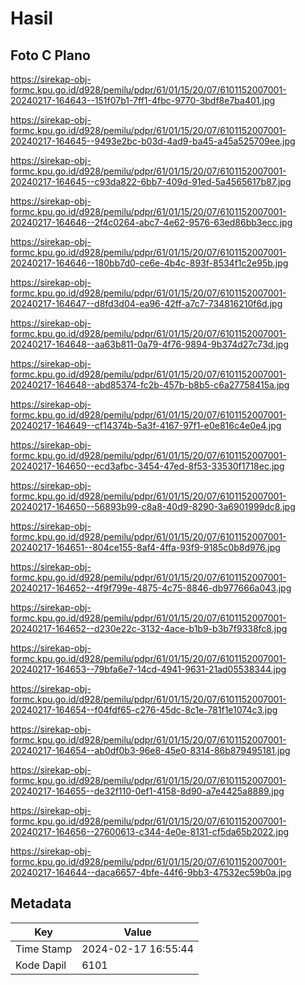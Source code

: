 # Hasil

## Foto C Plano

https://sirekap-obj-formc.kpu.go.id/d928/pemilu/pdpr/61/01/15/20/07/6101152007001-20240217-164643--151f07b1-7ff1-4fbc-9770-3bdf8e7ba401.jpg

https://sirekap-obj-formc.kpu.go.id/d928/pemilu/pdpr/61/01/15/20/07/6101152007001-20240217-164645--9493e2bc-b03d-4ad9-ba45-a45a525709ee.jpg

https://sirekap-obj-formc.kpu.go.id/d928/pemilu/pdpr/61/01/15/20/07/6101152007001-20240217-164645--c93da822-6bb7-409d-91ed-5a4565617b87.jpg

https://sirekap-obj-formc.kpu.go.id/d928/pemilu/pdpr/61/01/15/20/07/6101152007001-20240217-164646--2f4c0264-abc7-4e62-9576-63ed86bb3ecc.jpg

https://sirekap-obj-formc.kpu.go.id/d928/pemilu/pdpr/61/01/15/20/07/6101152007001-20240217-164646--180bb7d0-ce6e-4b4c-893f-8534f1c2e95b.jpg

https://sirekap-obj-formc.kpu.go.id/d928/pemilu/pdpr/61/01/15/20/07/6101152007001-20240217-164647--d8fd3d04-ea96-42ff-a7c7-734816210f6d.jpg

https://sirekap-obj-formc.kpu.go.id/d928/pemilu/pdpr/61/01/15/20/07/6101152007001-20240217-164648--aa63b811-0a79-4f76-9894-9b374d27c73d.jpg

https://sirekap-obj-formc.kpu.go.id/d928/pemilu/pdpr/61/01/15/20/07/6101152007001-20240217-164648--abd85374-fc2b-457b-b8b5-c6a27758415a.jpg

https://sirekap-obj-formc.kpu.go.id/d928/pemilu/pdpr/61/01/15/20/07/6101152007001-20240217-164649--cf14374b-5a3f-4167-97f1-e0e816c4e0e4.jpg

https://sirekap-obj-formc.kpu.go.id/d928/pemilu/pdpr/61/01/15/20/07/6101152007001-20240217-164650--ecd3afbc-3454-47ed-8f53-33530f1718ec.jpg

https://sirekap-obj-formc.kpu.go.id/d928/pemilu/pdpr/61/01/15/20/07/6101152007001-20240217-164650--56893b99-c8a8-40d9-8290-3a6901999dc8.jpg

https://sirekap-obj-formc.kpu.go.id/d928/pemilu/pdpr/61/01/15/20/07/6101152007001-20240217-164651--804ce155-8af4-4ffa-93f9-9185c0b8d976.jpg

https://sirekap-obj-formc.kpu.go.id/d928/pemilu/pdpr/61/01/15/20/07/6101152007001-20240217-164652--4f9f799e-4875-4c75-8846-db977666a043.jpg

https://sirekap-obj-formc.kpu.go.id/d928/pemilu/pdpr/61/01/15/20/07/6101152007001-20240217-164652--d230e22c-3132-4ace-b1b9-b3b7f9338fc8.jpg

https://sirekap-obj-formc.kpu.go.id/d928/pemilu/pdpr/61/01/15/20/07/6101152007001-20240217-164653--79bfa6e7-14cd-4941-9631-21ad05538344.jpg

https://sirekap-obj-formc.kpu.go.id/d928/pemilu/pdpr/61/01/15/20/07/6101152007001-20240217-164654--f04fdf65-c276-45dc-8c1e-781f1e1074c3.jpg

https://sirekap-obj-formc.kpu.go.id/d928/pemilu/pdpr/61/01/15/20/07/6101152007001-20240217-164654--ab0df0b3-96e8-45e0-8314-86b879495181.jpg

https://sirekap-obj-formc.kpu.go.id/d928/pemilu/pdpr/61/01/15/20/07/6101152007001-20240217-164655--de32f110-0ef1-4158-8d90-a7e4425a8889.jpg

https://sirekap-obj-formc.kpu.go.id/d928/pemilu/pdpr/61/01/15/20/07/6101152007001-20240217-164656--27600613-c344-4e0e-8131-cf5da65b2022.jpg

https://sirekap-obj-formc.kpu.go.id/d928/pemilu/pdpr/61/01/15/20/07/6101152007001-20240217-164644--daca6657-4bfe-44f6-9bb3-47532ec59b0a.jpg


## Metadata

| Key        | Value               |
| ---------- | ------------------- |
| Time Stamp | 2024-02-17 16:55:44 |
| Kode Dapil | 6101                |



